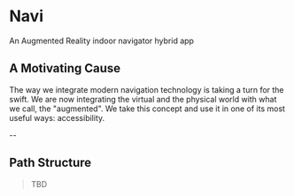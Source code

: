 # Navi


An Augmented Reality indoor navigator hybrid app

## A Motivating Cause

The way we integrate modern navigation technology is taking a turn for the swift. We are now integrating the virtual and the physical world with what we call, the "augmented". We take this concept and use it in one of its most useful ways: accessibility.

--

## Path Structure

> TBD
